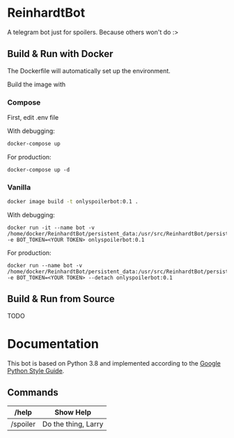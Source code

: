 # ReinhardtBot

A telegram bot just for spoilers.
Because others won't do :>

## Build & Run with Docker

The Dockerfile will automatically set up the environment. 

Build the image with 

### Compose

First, edit .env file

With debugging:
```bash
docker-compose up
```

For production:
```
docker-compose up -d
```


### Vanilla

```bash
docker image build -t onlyspoilerbot:0.1 .
```

With debugging:
```
docker run -it --name bot -v /home/docker/ReinhardtBot/persistent_data:/usr/src/ReinhardtBot/persistent_data -e BOT_TOKEN=<YOUR TOKEN> onlyspoilerbot:0.1
```

For production:
```
docker run --name bot -v /home/docker/ReinhardtBot/persistent_data:/usr/src/ReinhardtBot/persistent_data -e BOT_TOKEN=<YOUR TOKEN> --detach onlyspoilerbot:0.1
```

## Build & Run from Source

TODO

# Documentation

This bot is based on Python 3.8 and implemented according to the [Google Python Style Guide](https://github.com/google/styleguide/blob/gh-pages/pyguide.md).

## Commands

| /help         | Show Help                                 |
| ------------- | ----------------------------------------- |
| /spoiler      | Do the thing, Larry                       |